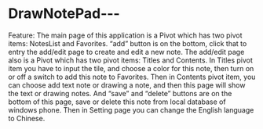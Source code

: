 DrawNotePad---
==============
Feature:
The main page of this application is a Pivot which has two pivot items: NotesList and Favorites. 
“add” button is on the bottom, click that to entry the add/edit page to create and edit a new note.
The add/edit page also is a Pivot which has two pivot items: Titles and Contents. 
In Titles pivot item you have to input the tile, and choose a color for this note, 
then turn on or off a switch to add this note to Favorites. 
Then in Contents pivot item, you can choose add text note or drawing a note, 
and then this page will show the text or drawing notes. 
And “save” and “delete” buttons are on the bottom of this page, 
save or delete this note from local database of windows phone. 
Then in Setting page you can change the English language to Chinese.
